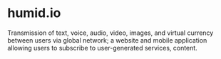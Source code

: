 # humid.io
Transmission of text, voice, audio, video, images, and virtual currency between users via global network; a website and mobile application allowing users to subscribe to user-generated services, content.
